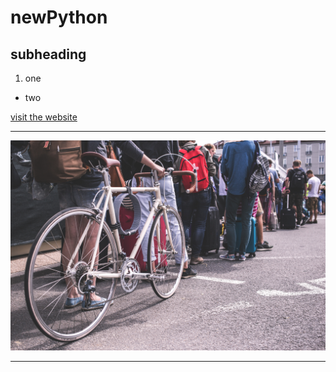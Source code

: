 # newPython

## subheading

1. one
- two

<a href='https://www.tesla.com/'>visit the website</a>

------------------

![](Python/bike.jpg)

--------------------
